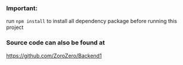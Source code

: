 
### Important:
run `npm install` to install all dependency package before running this project

### Source code can also be found at 
https://github.com/ZoroZero/Backend1